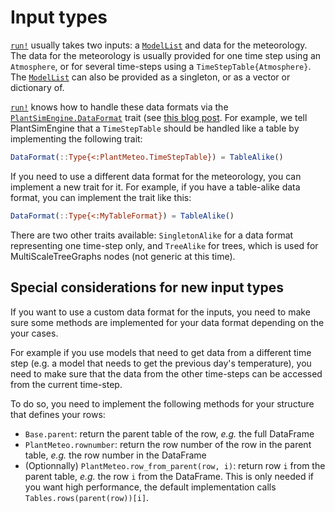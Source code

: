 # Input types

[`run!`](@ref) usually takes two inputs: a [`ModelList`](@ref) and data for the meteorology. The data for the meteorology is usually provided for one time step using an `Atmosphere`, or for several time-steps using a `TimeStepTable{Atmosphere}`. The [`ModelList`](@ref) can also be provided as a singleton, or as a vector or dictionary of.

[`run!`](@ref) knows how to handle these data formats via the [`PlantSimEngine.DataFormat`](@ref) trait (see [this blog post](https://www.juliabloggers.com/the-emergent-features-of-julialang-part-ii-traits/). For example, we tell PlantSimEngine that a `TimeStepTable` should be handled like a table by implementing the following trait:

```julia
DataFormat(::Type{<:PlantMeteo.TimeStepTable}) = TableAlike()
```

If you need to use a different data format for the meteorology, you can implement a new trait for it. For example, if you have a table-alike data format, you can implement the trait like this:

```julia
DataFormat(::Type{<:MyTableFormat}) = TableAlike()
```

There are two other traits available: `SingletonAlike` for a data format representing one time-step only, and `TreeAlike` for trees, which is used for MultiScaleTreeGraphs nodes (not generic at this time).


## Special considerations for new input types

If you want to use a custom data format for the inputs, you need to make sure some methods are implemented for your data format depending on the your cases. 

For example if you use models that need to get data from a different time step (e.g. a model that needs to get the previous day's temperature), you need to make sure that the data from the other time-steps can be accessed from the current time-step.

To do so, you need to implement the following methods for your structure that defines your rows:

- `Base.parent`: return the parent table of the row, *e.g.* the full DataFrame
- `PlantMeteo.rownumber`: return the row number of the row in the parent table, *e.g.* the row number in the DataFrame
- (Optionnally) `PlantMeteo.row_from_parent(row, i)`: return row `i` from the parent table, *e.g.* the row `i` from the DataFrame. This is only needed if you want high performance, the default implementation calls `Tables.rows(parent(row))[i]`.
